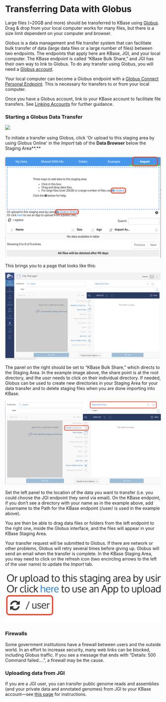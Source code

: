 # Transferring Data with Globus

Large files \(~20GB and more\) should be transferred to KBase using [Globus](https://www.globus.org/). Drag & drop from your local computer works for many files, but there is a size limit dependent on your computer and browser. 

Globus is a data management and file transfer system that can facilitate bulk transfer of data \(large data files or a large number of files\) between two endpoints. The endpoints that apply here are KBase, JGI, and your local computer. The KBase endpoint is called “KBase Bulk Share,” and JGI has their own way to link to Globus. To do any transfer using Globus, you will need a [Globus account](https://www.globusid.org/create). 

Your local computer can become a Globus endpoint with a [Globus Connect Personal Endpoint](https://docs.globus.org/how-to/). This is necessary for transfers to or from your local computer.

Once you have a Globus account, link to your KBase account to facilitate file transfers. See [Linking Accounts](../getting-started/sign-up/linking-accounts.md) for further guidance. 

### Starting a Globus Data Transfer

![](../.gitbook/assets/globusdatatransfer%20%281%29.gif)

To initiate a transfer using Globus, click 'Or upload to this staging area by using Globus Online' in the _Import_ tab of the **Data Browser** below the Staging Area**.**

![](../.gitbook/assets/globus_upload.png)

This brings you to a page that looks like this:

![](../.gitbook/assets/globusfilemanager.png)

The panel on the right should be set to “KBase Bulk Share,” which directs to the Staging Area. In the example image above, the share point is at the root directory, and the _user_ needs to click on their individual directory. If needed, Globus can be used to create new directories in your Staging Area for your data transfer and to delete staging files when you are done importing into KBase.

![](../.gitbook/assets/kbasebulkshare_globus.png)

Set the left panel to the location of the data you want to transfer \(i.e. you could choose the JGI endpoint they send via email\). On the KBase endpoint, if you don’t see a directory with your name as in the example above, add /username to the Path for the KBase endpoint \(/user/ is used in the example above\).

You are then be able to drag data files or folders from the left endpoint to the right one, inside the Globus interface, and the files will appear in your KBase Staging Area.

Your transfer request will be submitted to Globus. If there are network or other problems, Globus will retry several times before giving up. Globus will send an email when the transfer is complete. In the KBase Staging Area, you may need to click on the refresh icon \(two encircling arrows to the left of the user name\) to update the _Import_ tab.

![](../.gitbook/assets/refresh_databrowser.png)

### **Firewalls**

Some government institutions have a firewall between users and the outside world. In an effort to increase security, many web links can be blocked, including Globus traffic. If you see a message that ends with “Details: 500 Command failed….”, a firewall may be the cause.

### **Uploading data from JGI**

If you are a JGI user, you can transfer public genome reads and assemblies \(and your private data and annotated genomes\) from JGI to your KBase account—see [this page](jgi-data.md) for instructions.

